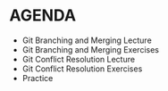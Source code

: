 # AGENDA

- Git Branching and Merging Lecture
- Git Branching and Merging Exercises
- Git Conflict Resolution Lecture
- Git Conflict Resolution Exercises
- Practice